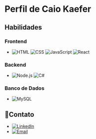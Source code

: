 # Perfil de Caio Kaefer

## Habilidades

### Frontend
- ![HTML](https://img.shields.io/badge/-HTML5-E34F26?style=flat&logo=html5&logoColor=white) ![CSS](https://img.shields.io/badge/-CSS3-1572B6?style=flat&logo=css3&logoColor=white) ![JavaScript](https://img.shields.io/badge/-JavaScript-F7DF1E?style=flat&logo=javascript&logoColor=black) ![React](https://img.shields.io/badge/-React-61DAFB?style=flat&logo=react&logoColor=black)

### Backend
- ![Node.js](https://img.shields.io/badge/-Node.js-339933?style=flat&logo=node.js&logoColor=white) ![C#](https://img.shields.io/badge/-C%23-239120?style=flat&logo=c-sharp&logoColor=white)

### Banco de Dados
- ![MySQL](https://img.shields.io/badge/-MySQL-4479A1?style=flat&logo=mysql&logoColor=white)

## 📱Contato
- [![LinkedIn](https://img.shields.io/badge/LinkedIn-Connect-blue?logo=linkedin)]([https://www.linkedin.com/in/caio-kaefer](https://www.linkedin.com/in/caio-kaefer-03aa9b233/))
- [![Email](https://img.shields.io/badge/Email-Contact-red?logo=gmail)](mailto:kaefer.caio@gmail.com)
